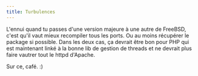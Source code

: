 ```yaml
---
title: Turbulences
---
```


L'ennui quand tu passes d'une version majeure à une autre de FreeBSD, c'est
qu'il vaut mieux recompiler tous les ports. Ou au moins récupérer le package
si possible. Dans les deux cas, ça devrait être bon pour PHP qui est
maintenant linké à la bonne lib de gestion de threads et ne devrait plus faire
vautrer tout le httpd d'Apache.

Sur ce, café. :)

